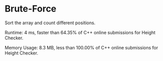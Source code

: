 # Brute-Force

Sort the array and count different positions.

Runtime: 4 ms, faster than 64.35% of C++ online submissions for Height Checker.

Memory Usage: 8.3 MB, less than 100.00% of C++ online submissions for Height Checker.


  